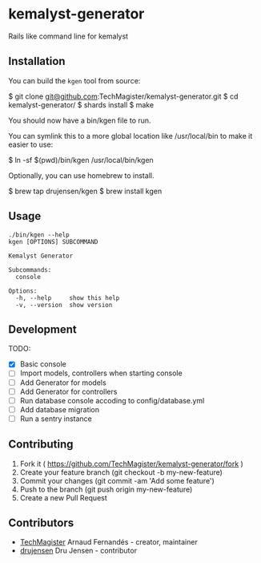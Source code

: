 # kemalyst-generator

Rails like command line for kemalyst

## Installation

You can build the `kgen` tool from source:

$ git clone git@github.com:TechMagister/kemalyst-generator.git
$ cd kemalyst-generator/
$ shards install
$ make

You should now have a bin/kgen file to run. 

You can symlink this to a more global location like /usr/local/bin to make it easier to use:

$ ln -sf $(pwd)/bin/kgen /usr/local/bin/kgen

Optionally, you can use homebrew to install.

$ brew tap drujensen/kgen
$ brew install kgen

## Usage

``` shell
./bin/kgen --help
kgen [OPTIONS] SUBCOMMAND

Kemalyst Generator

Subcommands:
  console

Options:
  -h, --help     show this help
  -v, --version  show version
```

## Development

TODO:
- [x] Basic console
- [ ] Import models, controllers when starting console
- [ ] Add Generator for models
- [ ] Add Generator for controllers
- [ ] Run database console accoding to config/database.yml
- [ ] Add database migration
- [ ] Run a sentry instance

## Contributing

1. Fork it ( https://github.com/TechMagister/kemalyst-generator/fork )
2. Create your feature branch (git checkout -b my-new-feature)
3. Commit your changes (git commit -am 'Add some feature')
4. Push to the branch (git push origin my-new-feature)
5. Create a new Pull Request

## Contributors

- [TechMagister](https://github.com/TechMagister) Arnaud Fernandés - creator, maintainer
- [drujensen](https://github.com/drujensen) Dru Jensen - contributor

